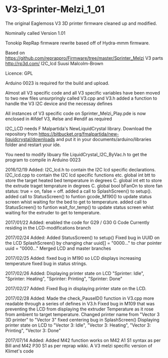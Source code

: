 # V3-Sprinter-Melzi_1_01
The original Eaglemoss V3 3D printer firmware cleaned up and modified. 

Nominally called Version 1.01

Tonokip RepRap firmware rewrite based off of Hydra-mmm firmware.

Based on https://github.com/reprappro/Firmware/tree/master/Sprinter_Melzi
V3 parts http://rp3d.com/ 
I2C_lcd  Suusi Malcolm-Brown

Licence: GPL

Arduino 0023 is required for the build and upload.

Almost all V3 specific code and all V3 specific variables have been moved to two new files unsurpringly called V3.cpp and V3.h
added a function to handle the V3 I2C device and the necessay defines 

All instances of V3 specific code on Sprinter_Melzi_Play.pde is now enclosed in #ifdef V3, #else and #endif as required

I2C_LCD needs F Malpartida's NewLiquidCrystal library. Download the repository from https://bitbucket.org/fmalpartida/new-liquidcrystal/downloads and put it in your documents/arduino/libraries folder and restart your ide.

You need to modify libuary file LiquidCrystal_I2C_ByVac.h to get the program to compile in Arduino 0023 

2016/12/19 Added:
I2C_lcd.h to contain the I2C lcd specific declarations.
I2C_lcd.cpp to contain the I2C lcd specific functions etc.
global int btt to store the target heated bed temperature in degrees C.
global int ett to store the extrude traget temprature in degrees C.
global bool bFanOn to store fan status: true = on, false = off.
added a call to SplashScreen() to setup().
added call to StatusScreen() to funtion gcode_M190() to update status screen whist waiting for the bed to get to temperature.
added call to StatusScreen() to funtion wait_for_temp() to update status screen whist waiting for the extruder to get to temperature.

2017/01/22 Added:
enabled the code for G29 / G30 G Code Currently residing in the LCD-modifications branch

2017/02/24 Added:
Added StatusScreen() to setup()
Fixed bug in UUID on the LCD SplashScreen() by changing char uuid[] = "0000..." to char pointer uuid = "0000..."
Merged LCD and master branches

2017/02/25 Added:
fixed bug in M190 so LCD displays increasing temperature
fixed bug in status strings.

2017/02/26 Added: 
Displaying printer state on LCD "Sprinter: Idle", "Sprinter: Heating", "Sprinter: Printing", "Sprinter: Done"

2017/02/27 Added: 
Fixed Bug in displaying printer state on the LCD. 

2017/02/28 Added:
Made the check_PauseID() function in V3.cpp more readable through a series of defines in V3.h
Fixed bug in M109 that was preventing the LCD from displaying the extruder Temperature as it rose from ambient to target temperature.
Changed printer name from "Vector 3 3D printer" to "Vector 3"
fixed centering bug in SplashScreen() 
Displaying printer state on LCD to "Vector 3: Idle", "Vector 3: Heating", "Vector 3: Printing", "Vector 3: Done"

2017/07/14 Added:
Added M42 function works on M42 A1 S1 syntax as per Bill and M42 P30 S1 as per reprap wikki. A V3 melzi specific version of Klimet's code 
